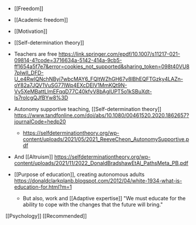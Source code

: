 - [[Freedom]]
- [[Academic freedom]]
- [[Motivation]]
- [[Self-determination theory]]

- Teachers are free https://link.springer.com/epdf/10.1007/s11217-021-09814-4?code=3716634a-5142-414a-9cb5-ff1654a5f7e7&error=cookies_not_supported&sharing_token=098t40VU87pIwlI_DFD-U_e4RwlQNchNByi7wbcMAY6_FQltWZhGH67v8lBhEQFTGzky4LAZn-oY82a7JQV1VuSG77lWp4EXcDElV1MmKQt9N-Vv5XeMBattLlmEFqqD77C40kfyV8bAglUPT5o1kSBuXdt-ls7rolcgQJfBYw8%3D

- Autonomy supportive teaching, [[Self-determination theory]] https://www.tandfonline.com/doi/abs/10.1080/00461520.2020.1862657?journalCode=hedp20
	-  https://selfdeterminationtheory.org/wp-content/uploads/2021/05/2021_ReeveCheon_AutonomySupportive.pdf

- And [[Altruism]] https://selfdeterminationtheory.org/wp-content/uploads/2021/11/2022_DonaldBradshawEtAl_PathsMeta_PB.pdf

- [[Purpose of education]], creating autonomous adults https://donaldclarkplanb.blogspot.com/2012/04/white-1934-what-is-education-for.html?m=1
	-  But also, work and [[Adaptive expertise]] &quot;We must educate for the ability to cope with the changes that the future will bring.&quot;

[[Psychology]] [[Recommended]]
